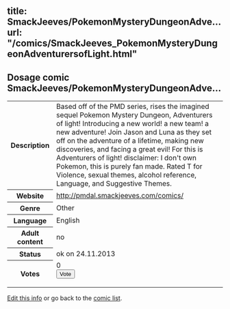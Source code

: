 title: SmackJeeves/PokemonMysteryDungeonAdve...
url: "/comics/SmackJeeves_PokemonMysteryDungeonAdventurersofLight.html"
---
Dosage comic SmackJeeves/PokemonMysteryDungeonAdve...
-----------------------------------------

<p id="msg"></p>
<script type="text/javascript">
if (window.location.search === '?edit_info_mail=sent_ok') {
  var elem = document.getElementById("msg");
  elem.innerHTML = 'Edited information sucessfully sent for review, which is usually done daily. Thanks!';
  elem.className = 'ok';
}
</script>
<table class="comicinfo">
<tr>
<th>Description</th><td>Based off of the PMD series, rises the imagined sequel Pokemon Mystery Dungeon, Adventurers of light! Introducing a new world! a new team! a new adventure! Join Jason and Luna as they set off on the adventure of a lifetime, making new discoveries, and facing a great evil! For this is Adventurers of light! disclaimer: I don't own Pokemon, this is purely fan made. Rated T for Violence, sexual themes, alcohol reference, Language, and Suggestive Themes.</td>
</tr>
<tr>
<th>Website</th><td><a href="http://pmdal.smackjeeves.com/comics/">http://pmdal.smackjeeves.com/comics/</a></td>
</tr>
<tr>
<th>Genre</th><td>Other</td>
</tr>
<tr>
<th>Language</th><td>English</td>
</tr>
<tr>
<th>Adult content</th><td>no</td>
</tr>
<tr>
<th>Status</th><td>ok on 24.11.2013</td>
</tr>
<tr>
<th>Votes</th><td>0
<form action="http://gaecounter.appspot.com/count/" method="POST">
<input name="name" type="hidden" value="SmackJeeves_PokemonMysteryDungeonAdventurersofLight"/>
<input name="uid" type="hidden" id="voteuid" value=""/>
<input type="submit" value="Vote"/>
</form>
</td>
</tr>
</table>
<script type="text/javascript">
var ua = navigator.userAgent;
document.getElementById("voteuid").value = ua.replace(/[^a-zA-Z0-9\._:]/g , "_");;
</script>

[Edit this info](SmackJeeves_PokemonMysteryDungeonAdventurersofLight_edit.html) or go back to the [comic list](../comic-index.html).
